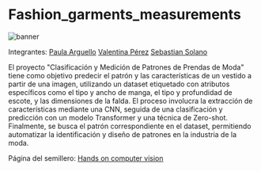 # Fashion_garments_measurements
 
![banner](https://github.com/user-attachments/assets/097142d5-d665-49d2-a3aa-da1a79ba92d3)

Integrantes: [Paula Arguello](https://github.com/paularguello07)  [Valentina Pérez](https://github.com/valperz) [Sebastian Solano](https://github.com/stian1909)

El proyecto "Clasificación y Medición de Patrones de Prendas de Moda" tiene como objetivo predecir el patrón y las características de un vestido a partir de una imagen, utilizando un dataset etiquetado con atributos específicos como el tipo y ancho de manga, el tipo y profundidad de escote, y las dimensiones de la falda. El proceso involucra la extracción de características mediante una CNN, seguida de una clasificación y predicción con un modelo Transformer y una técnica de Zero-shot. Finalmente, se busca el patrón correspondiente en el dataset, permitiendo automatizar la identificación y diseño de patrones en la industria de la moda.

Página del semillero: [Hands on computer vision](semillerocv.github.io)


